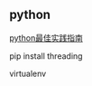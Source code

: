 ## python

[python最佳实践指南](https://pythonguidecn.readthedocs.io/zh/latest/)		

pip install threading

virtualenv